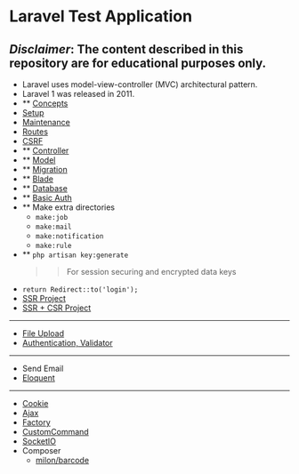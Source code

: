 # Laravel Test Application
***Disclaimer*: The content described in this repository are for educational purposes only.**
---
- Laravel uses model-view-controller (MVC) architectural pattern.
- Laravel 1 was released in 2011.
- ** [Concepts](topic/CONCEPT.md)
- [Setup](topic/SETUP.md)
- [Maintenance](topic/MAINTENANCE.md)
- [Routes](topic/ROUTE.md)
- [CSRF](topic/CSRF.md)
- ** [Controller](topic/Controller.md)
- ** [Model](topic/Model.md)
- ** [Migration](topic/Migration.md)
- ** [Blade](topic/Blade.md)
- ** [Database](topic/DATABASE.md)
- ** [Basic Auth](topic/AUTH.md)
- ** Make extra directories
    - `make:job`
    - `make:mail`
    - `make:notification`
    - `make:rule`
- ** `php artisan key:generate`
    >> For session securing and encrypted data keys
- `return Redirect::to('login');`
- [SSR Project](project/PROJECT.md)
- [SSR + CSR Project](project/PROJECT-CSR.md)
---
- [File Upload](project/FILE-UPLOAD.md)
- [Authentication, Validator](project/AUTH.md)
---
- Send Email
- [Eloquent](topic/Eloquent.md)
---
- [Cookie](topic/COOKIE.md)
- [Ajax](project/AJAX.md)
- [Factory](project/FACTORY.md)
- [CustomCommand](topic/COMMAND.md)
- [SocketIO](project/Socket/SOCKET.md)
- Composer
    - [milon/barcode](composer/MILON-BARCODE.md)
